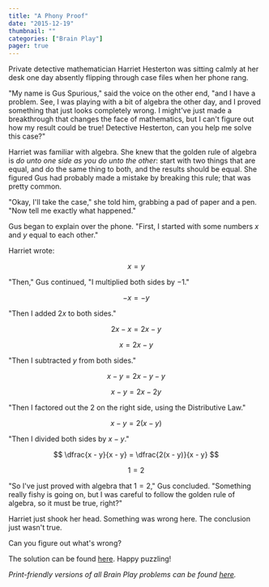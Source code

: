 ```yaml
---
title: "A Phony Proof"
date: "2015-12-19"
thumbnail: ""
categories: ["Brain Play"]
pager: true
---
```



Private detective mathematician Harriet Hesterton was sitting calmly at her desk one day absently flipping through case files when her phone rang.

"My name is Gus Spurious," said the voice on the other end, "and I have a problem. See, I was playing with a bit of algebra the other day, and I proved something that just looks completely wrong. I might've just made a breakthrough that changes the face of mathematics, but I can't figure out how my result could be true! Detective Hesterton, can you help me solve this case?"

Harriet was familiar with algebra. She knew that the golden rule of algebra is *do unto one side as you do unto the other*: start with two things that are equal, and do the same thing to both, and the results should be equal. She figured Gus had probably made a mistake by breaking this rule; that was pretty common.

"Okay, I'll take the case," she told him, grabbing a pad of paper and a pen. "Now tell me exactly what happened."

Gus began to explain over the phone. "First, I started with some numbers $x$ and $y$ equal to each other."

Harriet wrote:

$$ x = y $$

"Then," Gus continued, "I multiplied both sides by $-1$."

$$ -x = -y $$

"Then I added $2x$ to both sides."

$$ 2x - x = 2x - y $$

$$ x = 2x - y $$

"Then I subtracted $y$ from both sides."

$$ x - y = 2x - y - y $$

$$ x - y = 2x - 2y $$

"Then I factored out the $2$ on the right side, using the Distributive Law."

$$ x - y = 2(x - y) $$

"Then I divided both sides by $x - y$."

$$ \dfrac{x - y}{x - y} = \dfrac{2(x - y)}{x - y} $$

$$ 1 = 2 $$

"So I've just proved with algebra that $1 = 2$," Gus concluded. "Something really fishy is going on, but I was careful to follow the golden rule of algebra, so it must be true, right?"

Harriet just shook her head. Something was wrong here. The conclusion just wasn't true.

Can you figure out what's wrong?

The solution can be found [here](/brain-play/a-phony-proof-solution/). Happy puzzling!

*Print-friendly versions of all Brain Play problems can be found [here](/brain-play-problems-and-solutions/ "Brain Play Problems and Solutions").*
